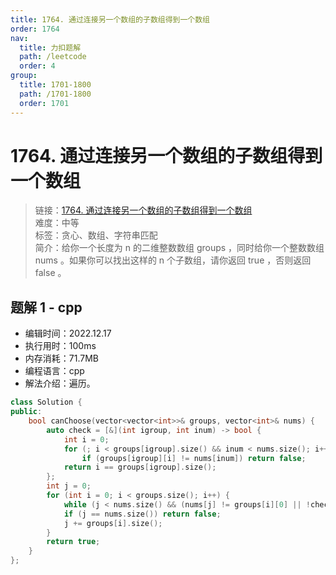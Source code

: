 ```yaml
---
title: 1764. 通过连接另一个数组的子数组得到一个数组
order: 1764
nav:
  title: 力扣题解
  path: /leetcode
  order: 4
group:
  title: 1701-1800
  path: /1701-1800
  order: 1701
---
```


# 1764. 通过连接另一个数组的子数组得到一个数组

> 链接：[1764. 通过连接另一个数组的子数组得到一个数组](https://leetcode.cn/problems/form-array-by-concatenating-subarrays-of-another-array/)  
> 难度：中等  
> 标签：贪心、数组、字符串匹配  
> 简介：给你一个长度为 n 的二维整数数组 groups ，同时给你一个整数数组 nums 。如果你可以找出这样的 n 个子数组，请你返回 true ，否则返回 false 。

## 题解 1 - cpp

- 编辑时间：2022.12.17
- 执行用时：100ms
- 内存消耗：71.7MB
- 编程语言：cpp
- 解法介绍：遍历。

```cpp
class Solution {
public:
    bool canChoose(vector<vector<int>>& groups, vector<int>& nums) {
        auto check = [&](int igroup, int inum) -> bool {
            int i = 0;
            for (; i < groups[igroup].size() && inum < nums.size(); i++, inum++)
                if (groups[igroup][i] != nums[inum]) return false;
            return i == groups[igroup].size();
        };
        int j = 0;
        for (int i = 0; i < groups.size(); i++) {
            while (j < nums.size() && (nums[j] != groups[i][0] || !check(i, j))) j++;
            if (j == nums.size()) return false;
            j += groups[i].size();
        }
        return true;
    }
};
```
